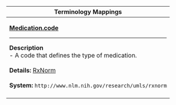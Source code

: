 |Terminology Mappings|
|---|
|<p>**[Medication.code](http://hl7.org/fhir/DSTU2/medication-definitions.html#Medication.code)**<hr>**Description**<br>- A code that defines the type of medication.<br><br>**Details:** [RxNorm](http://hl7.org/fhir/DSTU2/rxnorm.html)<br><br>**System:** `http://www.nlm.nih.gov/research/umls/rxnorm`<br><br>|
